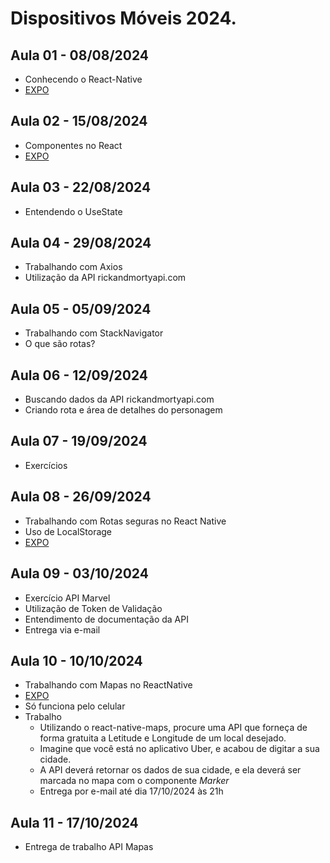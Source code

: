 # Dispositivos Móveis 2024.

## Aula 01 - 08/08/2024
- Conhecendo o React-Native
- [EXPO](https://snack.expo.dev/@rodescobar/d8da05)

## Aula 02 - 15/08/2024
- Componentes no React
- [EXPO](https://snack.expo.dev/@rodescobar/8d675c)

## Aula 03 - 22/08/2024
- Entendendo o UseState

## Aula 04 - 29/08/2024
- Trabalhando com Axios
- Utilização da API rickandmortyapi.com

## Aula 05 - 05/09/2024
- Trabalhando com StackNavigator
- O que são rotas?

## Aula 06 - 12/09/2024
- Buscando dados da API rickandmortyapi.com
- Criando rota e área de detalhes do personagem

## Aula 07 - 19/09/2024
- Exercícios

## Aula 08 - 26/09/2024
- Trabalhando com Rotas seguras no React Native
- Uso de LocalStorage
- [EXPO](https://snack.expo.dev/@rodescobar/c1ccf4)

## Aula 09 - 03/10/2024
- Exercício API Marvel
- Utilização de Token de Validação
- Entendimento de documentação da API
- Entrega via e-mail

## Aula 10 - 10/10/2024
- Trabalhando com Mapas no ReactNative
- [EXPO](https://snack.expo.dev/@rodescobar/mapas)
- Só funciona pelo celular
- Trabalho
    - Utilizando o react-native-maps, procure uma API que forneça de forma gratuita a Letitude e Longitude de um local desejado.
    - Imagine que você está no aplicativo Uber, e acabou de digitar a sua cidade.
    - A API deverá retornar os dados de sua cidade, e ela deverá ser marcada no mapa com o componente *Marker*
    - Entrega por e-mail até dia 17/10/2024 às 21h

## Aula 11 - 17/10/2024
- Entrega de trabalho API Mapas
